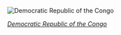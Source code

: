 
![Democratic Republic of the Congo](https://www.gstatic.com/prettyearth/assets/full/2102.jpg)

*[Democratic Republic of the Congo](https://www.google.com/maps/@-7.113647,29.977548,16z/data=!3m1!1e3)*
